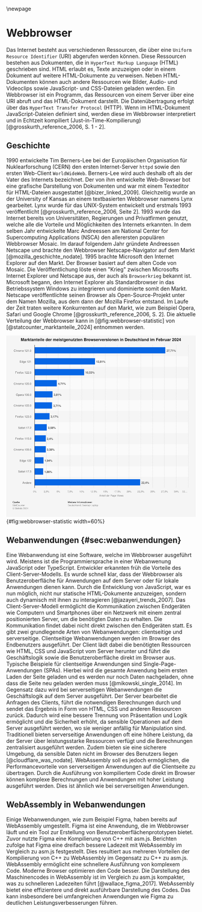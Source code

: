 \newpage

# Webbrowser
Das Internet besteht aus verschiedenen Ressourcen, die über eine `Uniform Resource Identifier` (URI) abgerufen werden können. Diese Ressourcen bestehen aus Dokumenten, die in `HyperText Markup Language` (HTML) geschrieben sind. HTML erlaubt es, Texte anzuzeigen oder in einem Dokument auf weitere HTML-Dokumente zu verweisen. Neben HTML-Dokumenten können auch andere Ressourcen wie Bilder, Audio- und Videoclips sowie JavaScript- und CSS-Dateien geladen werden. Ein Webbrowser ist ein Programm, das Ressourcen von einem Server über eine URI abruft und das HTML-Dokument darstellt. Die Datenübertragung erfolgt über das `HyperText Transfer Protocol` (HTTP). Wenn im HTML-Dokument JavaScript-Dateien definiert sind, werden diese im Webbrowser interpretiert und in Echtzeit kompiliert (Just-in-Time-Kompilierung) [@grosskurth_reference_2006, S. 1 - 2].

## Geschichte
1990 entwickelte Tim Berners-Lee bei der Europäischen Organisation für Nuklearforschung (CERN) den ersten Internet-Server `httpd` sowie den ersten Web-Client `WorldWideWeb`. Berners-Lee wird auch deshalb oft als der Vater des Internets bezeichnet. Der von ihm entwickelte Web-Browser bot eine grafische Darstellung von Dokumenten und war mit einem Texteditor für HTML-Dateien ausgestattet [@bizer_linked_2009]. Gleichzeitig wurde an der University of Kansas an einem textbasierten Webbrowser namens Lynx gearbeitet. Lynx wurde für das UNIX-System entwickelt und erstmals 1993 veröffentlicht [@grosskurth_reference_2006, Seite 2]. 1993 wurde das Internet bereits von Universitäten, Regierungen und Privatfirmen genutzt, welche alle die Vorteile und Möglichkeiten des Internets erkannten. In dem selben Jahr entwickelte Marc Andreessen am National Center for Supercomputing Applications (NSCA) den allerersten populären Webbrowser Mosaic. Im darauf folgendem Jahr gründete Andreessen Netscape und brachte den Webbrowser Netscape-Navigator auf dem Markt [@mozilla_geschichte_nodate]. 1995 brachte Microsoft den Internet Explorer auf den Markt. Der Browser basiert auf dem alten Code von Mosaic. Die Veröffentlichung löste einen "Krieg" zwischen Microsofts Internet Explorer und Netscape aus, der auch als `Browserkrieg` bekannt ist. Microsoft begann, den Internet Explorer als Standardbrowser in das Betriebssystem Windows zu integrieren und dominierte somit den Markt. Netscape veröffentlichte seinen Browser als Open-Source-Projekt unter dem Namen Mozilla, aus dem dann der Mozilla Firefox entstand. Im Laufe der Zeit traten weitere Konkurrenten auf den Markt, wie zum Beispiel Opera, Safari und Google Chrome [@grosskurth_reference_2006, S. 2]. Die aktuelle Verteilung der Webbrowser kann in [@fig:webbrowser-statistic] von [@statcounter_marktanteile_2024] entnommen werden.

![Marktanteile der meistgenutzten Browserversionen in Deutschland im Februar 2024](./img/webbrowser-statistic.png){#fig:webbrowser-statistic width=60%}

## Webanwendungen {#sec:webanwendungen}
Eine Webanwendung ist eine Software, welche im Webbrowser ausgeführt wird. Meistens ist die Programmiersprache in einer Webanwenung JavaScript oder TypeScript. Entwickler erkannten früh die Vorteile des Client-Server-Modells. Es wurde schnell klar, dass der Webbrowser als Benutzeroberfläche für Anwendungen auf dem Server oder für lokale Anwendungen dienen kann. Durch die Entwicklung von JavaScript, war es nun möglich, nicht nur statische HTML-Dokumente anzuzeigen, sondern auch dynamisch mit ihnen zu interagieren [@jazayeri_trends_2007]. Das Client-Server-Modell ermöglicht die Kommunikation zwischen Endgeräten wie Computern und Smartphones über ein Netzwerk mit einem zentral positionierten Server, um die benötigten Daten zu erhalten. Die Kommunikation findet dabei nicht direkt zwischen den Endgeräten statt. Es gibt zwei grundlegende Arten von Webanwendungen: clientseitige und serverseitige. Clientseitige Webanwendungen werden im Browser des Endbenutzers ausgeführt. Der Client lädt dabei die benötigten Ressourcen wie HTML, CSS und JavaScript vom Server herunter und führt die Geschäftslogik sowie die Benutzeroberfläche direkt im Browser aus. Typische Beispiele für clientseitige Anwendungen sind Single-Page-Anwendungen (SPAs). Hierbei wird die gesamte Anwendung beim ersten Laden der Seite geladen und es werden nur noch Daten nachgeladen, ohne dass die Seite neu geladen werden muss [@mikowski_single_2014]. Im Gegensatz dazu wird bei serverseitigen Webanwendungen die Geschäftslogik auf dem Server ausgeführt. Der Server bearbeitet die Anfragen des Clients, führt die notwendigen Berechnungen durch und sendet das Ergebnis in Form von HTML, CSS und anderen Ressourcen zurück. Dadurch wird eine bessere Trennung von Präsentation und Logik ermöglicht und die Sicherheit erhöht, da sensible Operationen auf dem Server ausgeführt werden, wo sie weniger anfällig für Manipulation sind. Traditionell bieten serverseitige Anwendungen oft eine höhere Leistung, da der Server über leistungsstarke Ressourcen verfügt und die Berechnungen zentralisiert ausgeführt werden. Zudem bieten sie eine sicherere Umgebung, da sensible Daten nicht im Browser des Benutzers liegen [@cloudflare_was_nodate]. WebAssembly soll es jedoch ermöglichen, die Performancevorteile von serverseitigen Anwendungen auf die Clientseite zu übertragen. Durch die Ausführung von kompiliertem Code direkt im Browser können komplexe Berechnungen und Anwendungen mit hoher Leistung ausgeführt werden. Dies ist ähnlich wie bei serverseitigen Anwendungen. 

## WebAssembly in Webanwendungen
Einige Webanwendungen, wie zum Beispiel Figma, haben bereits auf WebAssembly umgestellt. Figma ist eine Anwendung, die im Webbrowser läuft und ein Tool zur Erstellung von Benutzeroberflächenprototypen bietet. Zuvor nutzte Figma eine Kompilierung von C++ mit asm.js. Berichten zufolge hat Figma eine dreifach bessere Ladezeit mit WebAssembly im Vergleich zu asm.js festgestellt. Dies resultiert aus mehreren Vorteilen der Kompilierung von C++ zu WebAssembly im Gegensatz zu C++ zu asm.js. WebAssembly ermöglicht eine schnellere Ausführung von komplexem Code. Moderne Browser optimieren den Code besser. Die Darstellung des Maschinencodes in WebAssembly ist im Vergleich zu asm.js kompakter, was zu schnelleren Ladezeiten führt [@wallace_figma_2017]. WebAssembly bietet eine effizientere und direkt ausführbare Darstellung des Codes. Das kann insbesondere bei umfangreichen Anwendungen wie Figma zu deutlichen Leistungsverbesserungen führen.
